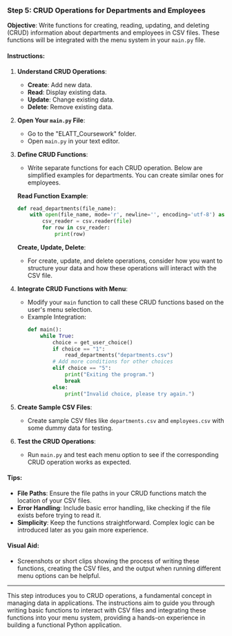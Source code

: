 ### Step 5: CRUD Operations for Departments and Employees

**Objective**: Write functions for creating, reading, updating, and deleting (CRUD) information about departments and employees in CSV files. These functions will be integrated with the menu system in your `main.py` file.

#### **Instructions**:

1. **Understand CRUD Operations**:
   - **Create**: Add new data.
   - **Read**: Display existing data.
   - **Update**: Change existing data.
   - **Delete**: Remove existing data.

2. **Open Your `main.py` File**:
   - Go to the "ELATT_Coursework" folder.
   - Open `main.py` in your text editor.

3. **Define CRUD Functions**:
   - Write separate functions for each CRUD operation. Below are simplified examples for departments. You can create similar ones for employees.

   **Read Function Example**:
   ```python
   def read_departments(file_name):
       with open(file_name, mode='r', newline='', encoding='utf-8') as file:
           csv_reader = csv.reader(file)
           for row in csv_reader:
               print(row)
   ```

   **Create, Update, Delete**:
   - For create, update, and delete operations, consider how you want to structure your data and how these operations will interact with the CSV file.

4. **Integrate CRUD Functions with Menu**:
   - Modify your `main` function to call these CRUD functions based on the user's menu selection.
   - Example Integration:
     ```python
     def main():
         while True:
             choice = get_user_choice()
             if choice == "1":
                 read_departments("departments.csv")
             # Add more conditions for other choices
             elif choice == "5":
                 print("Exiting the program.")
                 break
             else:
                 print("Invalid choice, please try again.")
     ```

5. **Create Sample CSV Files**:
   - Create sample CSV files like `departments.csv` and `employees.csv` with some dummy data for testing.

6. **Test the CRUD Operations**:
   - Run `main.py` and test each menu option to see if the corresponding CRUD operation works as expected.

#### **Tips**:

- **File Paths**: Ensure the file paths in your CRUD functions match the location of your CSV files.
- **Error Handling**: Include basic error handling, like checking if the file exists before trying to read it.
- **Simplicity**: Keep the functions straightforward. Complex logic can be introduced later as you gain more experience.

#### **Visual Aid**:
- Screenshots or short clips showing the process of writing these functions, creating the CSV files, and the output when running different menu options can be helpful.

---

This step introduces you to CRUD operations, a fundamental concept in managing data in applications. The instructions aim to guide you through writing basic functions to interact with CSV files and integrating these functions into your menu system, providing a hands-on experience in building a functional Python application.

